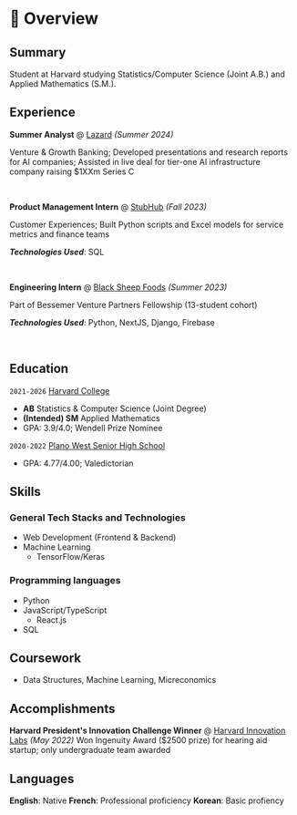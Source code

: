 # 📖 Overview

## Summary

Student at Harvard studying Statistics/Computer Science (Joint A.B.) and Applied Mathematics (S.M.). 


## Experience

**Summer Analyst** @ [Lazard](https://www.lazard.com/) _(Summer 2024)_

Venture & Growth Banking; Developed presentations and research reports for AI companies; Assisted in live deal for tier-one AI infrastructure company raising $1XXm Series C

&nbsp;

**Product Management Intern** @ [StubHub](https://www.stubhub.com/) _(Fall 2023)_

Customer Experiences; Built Python scripts and Excel models for service metrics and finance teams

_**Technologies Used**_: SQL

&nbsp;

**Engineering Intern** @ [Black Sheep Foods](https://blacksheepfoods.com/) _(Summer 2023)_

Part of Bessemer Venture Partners Fellowship (13-student cohort)

_**Technologies Used**_: Python, NextJS, Django, Firebase

&nbsp;

## Education

`2021-2026` [Harvard College](https://college.harvard.edu/)
- **AB** Statistics & Computer Science (Joint Degree)
- **(Intended) SM** Applied Mathematics
- GPA: 3.9/4.0; Wendell Prize Nominee

`2020-2022` [Plano West Senior High School](https://www.pisd.edu/site/default.aspx?PageType=3&DomainID=293&ModuleInstanceID=4433&ViewID=6446EE88-D30C-497E-9316-3F8874B3E108&RenderLoc=0&FlexDataID=98016&PageID=1722)
- GPA: 4.77/4.00; Valedictorian

## Skills

### General Tech Stacks and Technologies
- Web Development (Frontend & Backend)
- Machine Learning
  - TensorFlow/Keras

### Programming languages
- Python
- JavaScript/TypeScript
  - React.js
- SQL

## Coursework
- Data Structures, Machine Learning, Micreconomics

## Accomplishments
**Harvard President's Innovation Challenge Winner** @ [Harvard Innovation Labs]() _(May 2022)_
Won Ingenuity Award ($2500 prize) for hearing aid startup; only undergraduate team awarded

## Languages
**English**: Native
**French**: Professional proficiency
**Korean**: Basic profiency